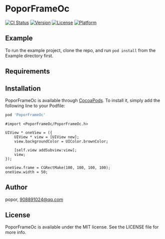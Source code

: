 # PoporFrameOc

[![CI Status](https://img.shields.io/travis/popor/PoporFrameOc.svg?style=flat)](https://travis-ci.org/popor/PoporFrameOc)
[![Version](https://img.shields.io/cocoapods/v/PoporFrameOc.svg?style=flat)](https://cocoapods.org/pods/PoporFrameOc)
[![License](https://img.shields.io/cocoapods/l/PoporFrameOc.svg?style=flat)](https://cocoapods.org/pods/PoporFrameOc)
[![Platform](https://img.shields.io/cocoapods/p/PoporFrameOc.svg?style=flat)](https://cocoapods.org/pods/PoporFrameOc)

## Example

To run the example project, clone the repo, and run `pod install` from the Example directory first.

## Requirements

## Installation

PoporFrameOc is available through [CocoaPods](https://cocoapods.org). To install
it, simply add the following line to your Podfile:

```ruby
pod 'PoporFrameOc'
```

```
#import <PoporFrameOc/PoporFrameOc.h>

UIView * oneView = ({
    UIView * view = [UIView new];
    view.backgroundColor = UIColor.brownColor;
    
    [self.view addSubview:view];
    view;
});

oneView.frame = CGRectMake(100, 100, 100, 100);
oneView.width = 50;

```

## Author

popor, 908891024@qq.com

## License

PoporFrameOc is available under the MIT license. See the LICENSE file for more info.
